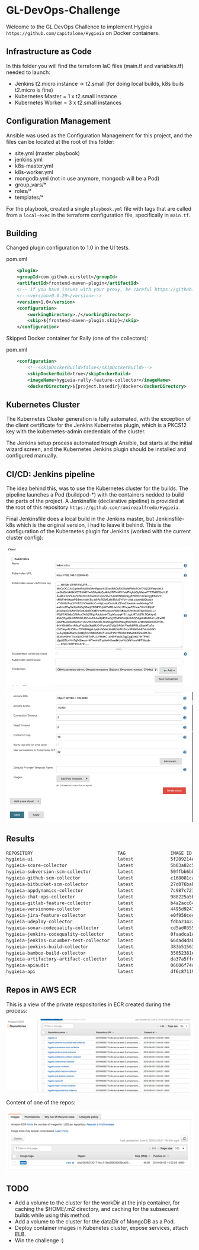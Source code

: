 # GL-DevOps-Challenge

Welcome to the GL DevOps Challence to implement Hygieia `https://github.com/capitalone/Hygieia` on Docker containers.

## Infrastructure as Code

In this folder you will find the terraform IaC files (main.tf and variables.tf) needed to launch:

* Jenkins t2.micro instance -> t2.small (for doing local builds, k8s buils t2.micro is fine)
* Kubernetes Master = 1 x t2.small instance
* Kubernetes Worker = 3 x t2.small instances

## Configuration Management

Ansible was used as the Configuration Management for this project, and the files can be located at the root of this folder:

* site.yml (master playbook)
* jenkins.yml
* k8s-master.yml
* k8s-worker.yml
* mongodb.yml (not in use anymore, mongodb will be a Pod)
* group_vars/*
* roles/*
* templates/*

For the playbook, created a single `playbook.yml` file with tags that are called from a `local-exec` in the terraform configuration file, specifically in `main.tf`.

## Building

Changed plugin configuration to 1.0 in the UI tests.

pom.xml

```xml
    <plugin>
    <groupId>com.github.eirslett</groupId>
    <artifactId>frontend-maven-plugin</artifactId>
    <!-- if you have issues with your proxy, be careful https://github.com/eirslett/frontend-maven-plugin/commit/bcd8a7883703e28e3c5346e1f34c64332994e442 -->
    <!--<version>0.0.29</version>-->
    <version>1.0</version>
    <configuration>
        <workingDirectory>./</workingDirectory>
        <skip>${frontend-maven-plugin.skip}</skip>
    </configuration>
```

Skipped Docker container for Rally (one of the collectors):

pom.xml

```xml
    <configuration>
        <!--<skipDockerBuild>false</skipDockerBuild>-->
        <skipDockerBuild>true</skipDockerBuild>
        <imageName>hygieia-rally-feature-collector</imageName>
        <dockerDirectory>${project.basedir}/docker</dockerDirectory>
```

## Kubernetes Cluster

The Kubernetes Cluster generation is fully automated, with the exception of the client certificate for the Jenkins Kubernetes plugin, which is a PKCS12 key with the kubernetes-admin credentials of the cluster.

The Jenkins setup process automated trough Ansible, but starts at the initial wizard screen, and the Kubernetes Jenkins plugin should be installed and configured manually.

## CI/CD: Jenkins pipeline

The idea behind this, was to use the Kubernetes cluster for the builds. The pipeline  launches a Pod (buildpod-*) with the containers nedded to build the parts of the project.  A Jenkinsfile (declarative pipeline) is provided at the root of this repository `https://github.com/ramirezalfredo/Hygieia`.

Final Jenkinsfile does a local build in the Jenkins master, but Jenkinsfile-k8s which is the original version, i had to leave it behind. This is the configuration of the Kubernetes plugin for Jenkins (worked with the current cluster config):

![Screenshot #1](screenshots/screen1.png)

![Screenshot #2](screenshots/screen2.png)

## Results

```bash
REPOSITORY                                TAG                 IMAGE ID            CREATED             SIZE
hygieia-ui                                latest              5f209214e1d3        7 minutes ago       124MB
hygieia-score-collector                   latest              5b03a82c5e75        7 minutes ago       701MB
hygieia-subversion-scm-collector          latest              50ffbb6bb3dd        7 minutes ago       508MB
hygieia-github-scm-collector              latest              c168081ca35b        7 minutes ago       500MB
hygieia-bitbucket-scm-collector           latest              27d076bab019        8 minutes ago       500MB
hygieia-appdynamics-collector             latest              7c987c72151e        8 minutes ago       500MB
hygieia-chat-ops-collector                latest              988225a5bc95        8 minutes ago       500MB
hygieia-gitlab-feature-collector          latest              b4a2acc64c0a        8 minutes ago       508MB
hygieia-versionone-collector              latest              4495d9247afc        8 minutes ago       513MB
hygieia-jira-feature-collector            latest              e0f950cec5f6        8 minutes ago       518MB
hygieia-udeploy-collector                 latest              fdba23422d43        9 minutes ago       500MB
hygieia-sonar-codequality-collector       latest              cd5ad0355eae        9 minutes ago       500MB
hygieia-jenkins-codequality-collector     latest              0faadca1c0ea        9 minutes ago       368MB
hygieia-jenkins-cucumber-test-collector   latest              66dad4dabc60        9 minutes ago       499MB
hygieia-jenkins-build-collector           latest              383b515637f3        9 minutes ago       499MB
hygieia-bamboo-build-collector            latest              35052381e849        9 minutes ago       499MB
hygieia-artifactory-artifact-collector    latest              da37a5ffc976        9 minutes ago       500MB
hygieia-apiaudit                          latest              06606f74c1ce        9 minutes ago       707MB
hygieia-api                               latest              df6c87119429        9 minutes ago       510MB
```

## Repos in AWS ECR

This is a view of the private respositories in ECR created during the process:

![Screenshot #3](screenshots/screen3.png)

Content of one of the repos:

![Screenshot #4](screenshots/screen4.png)

## TODO

* Add a volume to the cluster for the workDir at the jnlp container, for caching the $HOME/.m2 directory, and caching for the subsecuent builds while using this method.
* Add a volume to the cluster for the dataDir of MongoDB as a Pod.
* Deploy container images in Kubenetes cluster, expose services, attach ELB.
* Win the challenge :)
